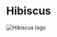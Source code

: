 # Hibiscus

![Hibiscus logo](https://en.wikipedia.org/wiki/Hibiscus#/media/File:Hibiscus_hirtus_Lesser_Mallow_flower_Yeleswaram_EastGodavari.JPG)

